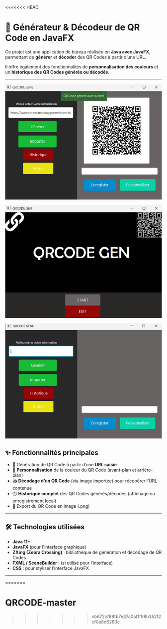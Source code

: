 <<<<<<< HEAD
# 📱 Générateur & Décodeur de QR Code en JavaFX

Ce projet est une application de bureau réalisée en **Java avec JavaFX**, permettant de **générer** et **décoder** des QR Codes à partir d’une URL.

Il offre également des fonctionnalités de **personnalisation des couleurs** et un **historique des QR Codes générés ou décodés**.

---

![Apperçus de l'application](image/App.png)

![Apperçus de l'application](image/App2.png)

![Apperçus de l'application](image/App3.png)

## ✨ Fonctionnalités principales

- 🔗 Génération de QR Code à partir d’une **URL saisie**
- 🎨 **Personnalisation** de la couleur du QR Code (avant-plan et arrière-plan)
- 📥 **Décodage d’un QR Code** (via image importée) pour récupérer l’URL contenue
- 🕓 **Historique complet** des QR Codes générés/décodés (affichage ou enregistrement local)
- 💾 Export du QR Code en image (.png)

---

## 🛠️ Technologies utilisées

- **Java 11+**
- **JavaFX** (pour l'interface graphique)
- **ZXing (Zebra Crossing)** : bibliothèque de génération et décodage de QR Codes
- **FXML / SceneBuilder** : (si utilisé pour l’interface)
- **CSS** : pour styliser l’interface JavaFX

---

=======
# QRCODE-master
>>>>>>> cb672cf88fb7e37a0af1f98b352f2cf0e8d6280c
